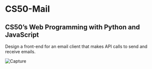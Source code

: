 # CS50-Mail

## CS50’s Web Programming with Python and JavaScript

Design a front-end for an email client that makes API calls to send and receive emails.


![Capture](https://github.com/blaineprickett/CS50-Mail/assets/109476886/03365818-102f-4783-a37a-31ef42606cff)
